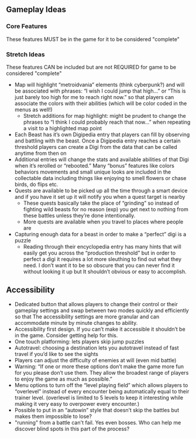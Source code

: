 ## Gameplay Ideas
### Core Features
These features MUST be in the game for it to be considered "complete"

### Stretch Ideas
These features CAN be included but are not REQUIRED for game to be considered "complete"

- Map will highlight “metroidvania” elements (think cyberpunk?) and will be associated with phrases: “I wish I could jump that high…” or “This is just barely too high for me to reach right now.” so that players can associate the colors with their abilities (which will be color coded in the menus as well!)
  - Stretch additions for map highlight: might be prudent to change the phrases to “I think I could probably reach that now…” when repeating a visit to a highlighted map point
- Each Beast has it’s own Digipedia entry that players can fill by observing and battling with the beast. Once a Digipedia entry reaches a certain threshold players can create a Digi from the data that can be called anytime from then on
- Additional entries will change the stats and available abilities of that Digi when it’s rerolled or “rebooted.” Many “bonus” features like colors behaviors movements and small unique looks are included in the collectable data including things like enjoying to smell flowers or chase birds, do flips etc.
- Quests are available to be picked up all the time through a smart device and if you have it set up it will notify you when a quest target is nearby
  - These quests basically take the place of “grinding” so instead of fighting wild beasts for no reason (exp) you get next to nothing from these battles unless they’re done intentionally.
  - More quests are available when you travel to places where people are
- Capturing enough data for a beast in order to make a “perfect” digi is a puzzle
  - Reading through their encyclopedia entry has many hints that will easily get you across the “production threshold” but in order to perfect a digi it requires a lot more sleuthing to find out what they need. I don’t want it to be so obscure that you can never find it without looking it up but It shouldn’t obvious or easy to accomplish.



## Accessibility
- Dedicated button that allows players to change their control or their gameplay settings and swap between two modes quickly and efficiently so that The accessibility settings are more granular and can accommodate minute by minute changes to ability.
- Accessibility first design. If you can’t make it accessible it shouldn’t be in the game. Consider getting help for this.
- One touch platforming: lets players skip jump puzzles
- Autotravel: choosing a destination lets you autotravel instead of fast travel if you’d like to see the sights
- Players can adjust the difficulty of enemies at will (even mid battle)
- Warning: “If one or more these options don’t make the game more fun for you please don’t use them. They allow the broadest range of players to enjoy the game as much as possible.”
- Menu options to turn off the “level playing field” which allows players to “overlevel” instead of every encounter being automatically equal to their trainer level. (overlevel is limited to 5 levels to keep it interesting while making it very easy to overpower every encounter.)
- Possible to put in an “autowin” style that doesn’t skip the battles but makes them impossible to lose?
- "running" from a battle can't fail. Yes even bosses.
Who can help me discover blind spots in this part of the process?
